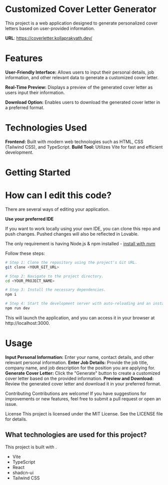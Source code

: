 # Customized Cover Letter Generator
This project is a web application designed to generate personalized cover letters based on user-provided information.

**URL**: https://coverletter.kollaprakyath.dev/

# Features
**User-Friendly Interface:** Allows users to input their personal details, job information, and other relevant data to generate a customized cover letter.

**Real-Time Preview:** Displays a preview of the generated cover letter as users input their information.

**Download Option:** Enables users to download the generated cover letter in a preferred format.

# Technologies Used
**Frontend:** Built with modern web technologies such as HTML, CSS (Tailwind CSS), and TypeScript.
**Build Tool:** Utilizes Vite for fast and efficient development.

# Getting Started
# How can I edit this code?

There are several ways of editing your application.

**Use your preferred IDE**

If you want to work locally using your own IDE, you can clone this repo and push changes. Pushed changes will also be reflected in Lovable.

The only requirement is having Node.js & npm installed - [install with nvm](https://github.com/nvm-sh/nvm#installing-and-updating)

Follow these steps:

```sh
# Step 1: Clone the repository using the project's Git URL.
git clone <YOUR_GIT_URL>

# Step 2: Navigate to the project directory.
cd <YOUR_PROJECT_NAME>

# Step 3: Install the necessary dependencies.
npm i

# Step 4: Start the development server with auto-reloading and an instant preview.
npm run dev
```

This will launch the application, and you can access it in your browser at http://localhost:3000.

# Usage
**Input Personal Information:** Enter your name, contact details, and other relevant personal information.
**Enter Job Details:** Provide the job title, company name, and job description for the position you are applying for.
**Generate Cover Letter:** Click the "Generate" button to create a customized cover letter based on the provided information.
**Preview and Download:** Review the generated cover letter and download it in your preferred format.

Contributing
Contributions are welcome! If you have suggestions for improvements or new features, feel free to submit a pull request or open an issue.

License
This project is licensed under the MIT License. See the LICENSE file for details.

## What technologies are used for this project?

This project is built with .

- Vite
- TypeScript
- React
- shadcn-ui
- Tailwind CSS

